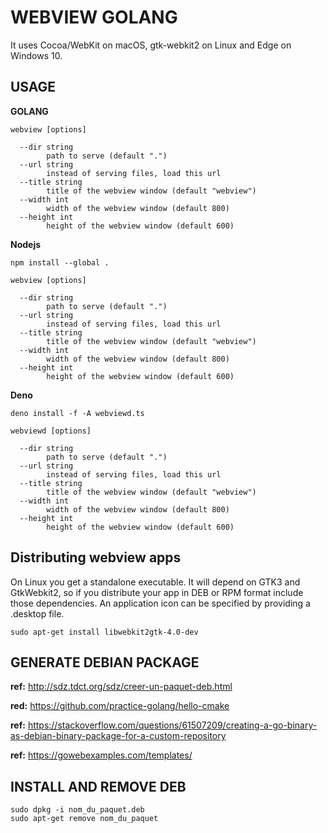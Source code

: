 # WEBVIEW GOLANG


It uses Cocoa/WebKit on macOS, gtk-webkit2 on Linux and Edge on Windows 10.

## USAGE

**GOLANG**

```
webview [options]

  --dir string
        path to serve (default ".")
  --url string
        instead of serving files, load this url
  --title string
        title of the webview window (default "webview")
  --width int
        width of the webview window (default 800)
  --height int
        height of the webview window (default 600)
```

**Nodejs**

```
npm install --global .
```

```
webview [options]

  --dir string
        path to serve (default ".")
  --url string
        instead of serving files, load this url
  --title string
        title of the webview window (default "webview")
  --width int
        width of the webview window (default 800)
  --height int
        height of the webview window (default 600)
```

**Deno**

```
deno install -f -A webviewd.ts
```

```
webviewd [options]

  --dir string
        path to serve (default ".")
  --url string
        instead of serving files, load this url
  --title string
        title of the webview window (default "webview")
  --width int
        width of the webview window (default 800)
  --height int
        height of the webview window (default 600)
```

## Distributing webview apps

On Linux you get a standalone executable. It will depend on GTK3 and GtkWebkit2,
so if you distribute your app in DEB or RPM format include those dependencies.
An application icon can be specified by providing a .desktop file.

```linux
sudo apt-get install libwebkit2gtk-4.0-dev
```

## GENERATE DEBIAN PACKAGE

**ref:** http://sdz.tdct.org/sdz/creer-un-paquet-deb.html

**red:** https://github.com/practice-golang/hello-cmake

**ref:**
https://stackoverflow.com/questions/61507209/creating-a-go-binary-as-debian-binary-package-for-a-custom-repository

**ref:** https://gowebexamples.com/templates/

## INSTALL AND REMOVE DEB

```
sudo dpkg -i nom_du_paquet.deb
sudo apt-get remove nom_du_paquet
```
